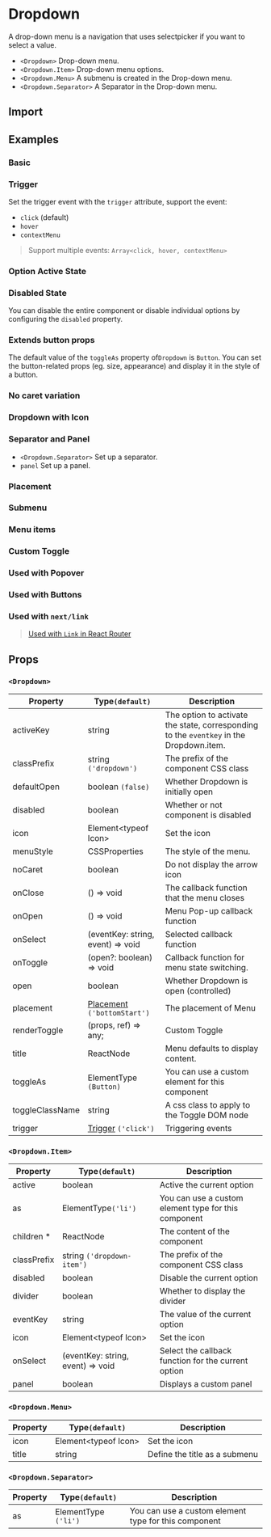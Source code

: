 # Dropdown

A drop-down menu is a navigation that uses selectpicker if you want to select a value.

- `<Dropdown>` Drop-down menu.
- `<Dropdown.Item>` Drop-down menu options.
- `<Dropdown.Menu>` A submenu is created in the Drop-down menu.
- `<Dropdown.Separator>` A Separator in the Drop-down menu.

## Import

<!--{include:(components/dropdown/fragments/import.md)}-->

## Examples

### Basic

<!--{include:`basic.md`}-->

### Trigger

Set the trigger event with the `trigger` attribute, support the event:

- `click` (default)
- `hover`
- `contextMenu`

> Support multiple events: `Array<click, hover, contextMenu>`

<!--{include:`trigger.md`}-->

### Option Active State

<!--{include:`active.md`}-->

### Disabled State

You can disable the entire component or disable individual options by configuring the `disabled` property.

<!--{include:`disabled.md`}-->

### Extends button props

The default value of the `toggleAs` property of`Dropdown` is `Button`. You can set the button-related props (eg. size, appearance) and display it in the style of a button.

<!--{include:`toggle-as.md`}-->

### No caret variation

<!--{include:`no-caret.md`}-->

### Dropdown with Icon

<!--{include:`icons.md`}-->

### Separator and Panel

- `<Dropdown.Separator>` Set up a separator.
- `panel` Set up a panel.

<!--{include:`divider.md`}-->

### Placement

<!--{include:`placement.md`}-->

### Submenu

<!--{include:`submenu.md`}-->

### Menu items

<!--{include:`menu-items.md`}-->

### Custom Toggle

<!--{include:`custom-toggle.md`}-->

### Used with Popover

<!--{include:`with-popover.md`}-->

### Used with Buttons

<!--{include:`buttons.md`}-->

### Used with `next/link`

<!--{include:`with-router.md`}-->

> [ Used with `Link` in React Router](/guide/composition/#react-router-dom)

## Props

### `<Dropdown>`

| Property        | Type`(default)`                                        | Description                                                                             |
| --------------- | ------------------------------------------------------ | --------------------------------------------------------------------------------------- |
| activeKey       | string                                                 | The option to activate the state, corresponding to the `eventkey` in the Dropdown.item. |
| classPrefix     | string `('dropdown')`                                  | The prefix of the component CSS class                                                   |
| defaultOpen     | boolean `(false)`                                      | Whether Dropdown is initially open                                                      |
| disabled        | boolean                                                | Whether or not component is disabled                                                    |
| icon            | Element&lt;typeof Icon&gt;                             | Set the icon                                                                            |
| menuStyle       | CSSProperties                                          | The style of the menu.                                                                  |
| noCaret         | boolean                                                | Do not display the arrow icon                                                           |
| onClose         | () => void                                             | The callback function that the menu closes                                              |
| onOpen          | () => void                                             | Menu Pop-up callback function                                                           |
| onSelect        | (eventKey: string, event) => void                      | Selected callback function                                                              |
| onToggle        | (open?: boolean) => void                               | Callback function for menu state switching.                                             |
| open            | boolean                                                | Whether Dropdown is open (controlled)                                                   |
| placement       | [Placement](#code-ts-placement-code) `('bottomStart')` | The placement of Menu                                                                   |
| renderToggle    | (props, ref) => any;                                   | Custom Toggle                                                                           |
| title           | ReactNode                                              | Menu defaults to display content.                                                       |
| toggleAs        | ElementType `(Button)`                                 | You can use a custom element for this component                                         |
| toggleClassName | string                                                 | A css class to apply to the Toggle DOM node                                             |
| trigger         | [Trigger](#code-ts-trigger-code) `('click')`           | Triggering events                                                                       |

### `<Dropdown.Item>`

| Property    | Type`(default)`                   | Description                                          |
| ----------- | --------------------------------- | ---------------------------------------------------- |
| active      | boolean                           | Active the current option                            |
| as          | ElementType`('li')`               | You can use a custom element type for this component |
| children \* | ReactNode                         | The content of the component                         |
| classPrefix | string `('dropdown-item')`        | The prefix of the component CSS class                |
| disabled    | boolean                           | Disable the current option                           |
| divider     | boolean                           | Whether to display the divider                       |
| eventKey    | string                            | The value of the current option                      |
| icon        | Element&lt;typeof Icon&gt;        | Set the icon                                         |
| onSelect    | (eventKey: string, event) => void | Select the callback function for the current option  |
| panel       | boolean                           | Displays a custom panel                              |

### `<Dropdown.Menu>`

| Property | Type`(default)`            | Description                   |
| -------- | -------------------------- | ----------------------------- |
| icon     | Element&lt;typeof Icon&gt; | Set the icon                  |
| title    | string                     | Define the title as a submenu |

### `<Dropdown.Separator>`

| Property | Type`(default)`      | Description                                          |
| -------- | -------------------- | ---------------------------------------------------- |
| as       | ElementType `('li')` | You can use a custom element type for this component |

<!--{include:(_common/types/placement8.md)}-->
<!--{include:(_common/types/trigger.md)}-->
